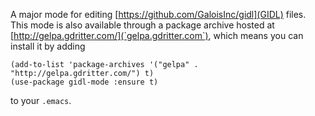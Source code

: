A major mode for editing [https://github.com/GaloisInc/gidl](GIDL) files.
This mode is also available through a package archive hosted at
[http://gelpa.gdritter.com/](`gelpa.gdritter.com`), which means you can
install it by adding

~~~~
(add-to-list 'package-archives '("gelpa" . "http://gelpa.gdritter.com/") t)
(use-package gidl-mode :ensure t)
~~~~

to your `.emacs`.

